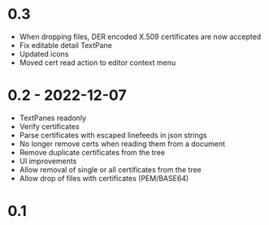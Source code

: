 # 0.3

* When dropping files, DER encoded X.509 certificates are now accepted
* Fix editable detail TextPane
* Updated icons
* Moved cert read action to editor context menu

# 0.2 - 2022-12-07

* TextPanes readonly
* Verify certificates
* Parse certificates with escaped linefeeds in json strings
* No longer remove certs when reading them from a document
* Remove duplicate certificates from the tree
* UI improvements
* Allow removal of single or all certificates from the tree
* Allow drop of files with certificates (PEM/BASE64)

# 0.1